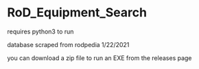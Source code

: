 # RoD_Equipment_Search

requires python3 to run

database scraped from rodpedia 1/22/2021

you can download a zip file to run an EXE from the releases page
